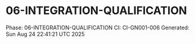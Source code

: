 # 06-INTEGRATION-QUALIFICATION
Phase: 06-INTEGRATION-QUALIFICATION
CI: CI-GN001-006
Generated: Sun Aug 24 22:41:21 UTC 2025
